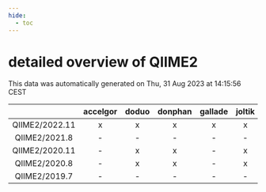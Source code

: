 ```yaml
---
hide:
  - toc
---
```


detailed overview of QIIME2
===========================


This data was automatically generated on Thu, 31 Aug 2023 at 14:15:56 CEST  

| |accelgor|doduo|donphan|gallade|joltik|skitty|swalot|victini|
| :---: | :---: | :---: | :---: | :---: | :---: | :---: | :---: | :---: |
|QIIME2/2022.11|x|x|x|x|x|x|x|x|
|QIIME2/2021.8|-|-|-|-|-|x|-|x|
|QIIME2/2020.11|-|x|x|-|x|x|-|x|
|QIIME2/2020.8|-|x|x|-|x|x|-|x|
|QIIME2/2019.7|-|-|-|-|-|x|-|x|
